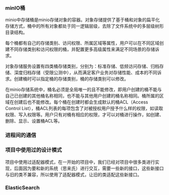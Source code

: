 ### minIO桶

minio中存储桶是minio存储对象的容器。对象存储提供了基于桶和对象的扁平化存储方式，桶中的所有对象都处于同一逻辑层级，去除了文件系统中的多层级树形目录结构。

每个桶都有自己的存储类别、访问权限、所属区域等属性，用户可以在不同区域创建不同存储类别和访问权限的桶，并配置更多高级属性来满足不同场景的存储诉求。

对象存储服务设置有四类桶存储类别，分别为：标准存储、低频访问存储、归档存储、深度归档存储（受限公测中），从而满足客户业务对存储性能、成本的不同诉求。创建桶时可以指定桶的存储类别，桶的存储类别可以修改。

在minio存储系统中，桶名必须是全局唯一的且不能修改，即用户创建的桶不能与自己已创建的其他桶名称相同，也不能与其他用户创建的桶名称相同。桶所属的区域在创建后也不能修改。每个桶在创建时都会生成默认的桶ACL（Access Control List），桶ACL列表的每项包含了对被授权用户授予什么样的权限，如读取权限、写入权限等。用户只有对桶有相应的权限，才可以对桶进行操作，如创建、删除、显示、设置桶ACL等。

### 进程间的通信



### 项目中使用过的设计模式

项目中使用过适配器模式，在一开始的项目中，我们已经对项目中很多类进行实现，后面因为要和新的系统（思来氏）进行交互，需要一些新的接口，这些新接口与旧的类不兼容，所以使用了适配器模式，让旧的类适配这些新接口。

### ElasticSearch